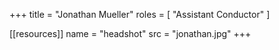 +++
title = "Jonathan Mueller"
roles = [ "Assistant Conductor" ]

[[resources]]
    name = "headshot"
    src = "jonathan.jpg"
+++
